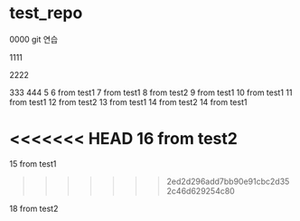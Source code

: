 # test_repo
0000
git 연습

1111

2222

333
444
5
6 from test1
7 from test1
8 from test2
9 from test1
10 from test1
11 from test1
12 from test2
13 from test1
14 from test2
14 from test1

<<<<<<< HEAD
16 from test2
=======
15 from test1
>>>>>>> 2ed2d296add7bb90e91cbc2d352c46d629254c80

18 from test2
